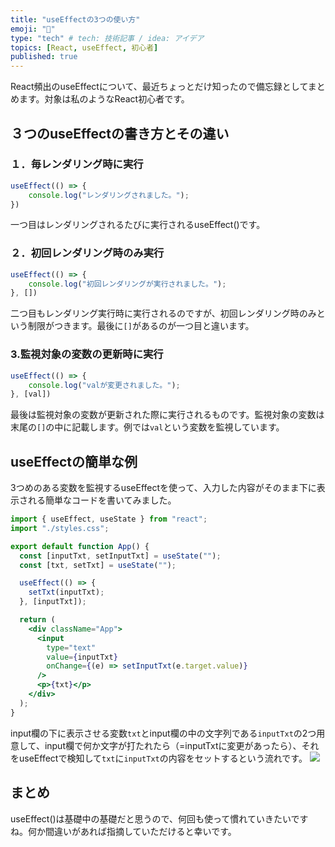 ```yaml
---
title: "useEffectの3つの使い方"
emoji: "📘"
type: "tech" # tech: 技術記事 / idea: アイデア
topics: [React, useEffect, 初心者]
published: true
---
```

React頻出のuseEffectについて、最近ちょっとだけ知ったので備忘録としてまとめます。対象は私のようなReact初心者です。

## ３つのuseEffectの書き方とその違い

### １．毎レンダリング時に実行
```jsx
useEffect(() => {
    console.log("レンダリングされました。");
})
```
一つ目はレンダリングされるたびに実行されるuseEffect()です。

### ２．初回レンダリング時のみ実行
```jsx
useEffect(() => {
    console.log("初回レンダリングが実行されました。");
}, [])
```
二つ目もレンダリング実行時に実行されるのですが、初回レンダリング時のみという制限がつきます。最後に`[]`があるのが一つ目と違います。

### 3.監視対象の変数の更新時に実行
```jsx
useEffect(() => {
    console.log("valが変更されました。");
}, [val])
```
最後は監視対象の変数が更新された際に実行されるものです。監視対象の変数は末尾の`[]`の中に記載します。例では`val`という変数を監視しています。

## useEffectの簡単な例
3つめのある変数を監視するuseEffectを使って、入力した内容がそのまま下に表示される簡単なコードを書いてみました。
```jsx
import { useEffect, useState } from "react";
import "./styles.css";

export default function App() {
  const [inputTxt, setInputTxt] = useState("");
  const [txt, setTxt] = useState("");

  useEffect(() => {
    setTxt(inputTxt);
  }, [inputTxt]);

  return (
    <div className="App">
      <input
        type="text"
        value={inputTxt}
        onChange={(e) => setInputTxt(e.target.value)}
      />
      <p>{txt}</p>
    </div>
  );
}
```
input欄の下に表示させる変数`txt`とinput欄の中の文字列である`inputTxt`の2つ用意して、input欄で何か文字が打たれたら（=inputTxtに変更があったら）、それをuseEffectで検知して`txt`に`inputTxt`の内容をセットするという流れです。
![](https://storage.googleapis.com/zenn-user-upload/cfd90e695813-20240308.png)

## まとめ
useEffect()は基礎中の基礎だと思うので、何回も使って慣れていきたいですね。何か間違いがあれば指摘していただけると幸いです。
